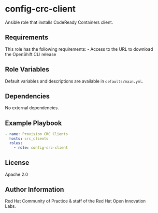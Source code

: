 config-crc-client
=========

Ansible role that installs CodeReady Containers client.

Requirements
------------

This role has the following requirements:
    - Access to the URL to download the OpenShift CLI release

Role Variables
--------------

Default variables and descriptions are available in `defaults/main.yml`.

Dependencies
------------

No external dependencies.

Example Playbook
----------------

```yaml
- name: Provision CRC Clients
  hosts: crc_clients
  roles:
    - role: config-crc-client
```

License
-------

Apache 2.0

Author Information
------------------

Red Hat Community of Practice & staff of the Red Hat Open Innovation Labs.
